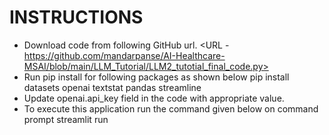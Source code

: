 # INSTRUCTIONS
- Download code from following GitHub url.
  <URL - https://github.com/mandarpanse/AI-Healthcare-MSAI/blob/main/LLM_Tutorial/LLM2_tutotial_final_code.py>
- Run pip install for following packages as shown below
  pip install datasets openai textstat pandas streamline
- Update openai.api_key field in the code with appropriate value.
- To execute this application run the command given below on command prompt
  streamlit run <python code file name>
